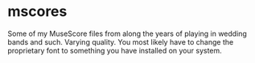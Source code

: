 # mscores

Some of my MuseScore files from along the years of playing in wedding bands and such. Varying quality. You most likely have to change the proprietary font to something you have installed on your system.
